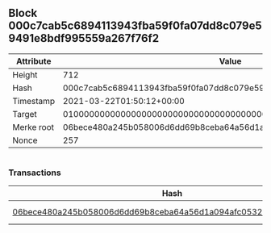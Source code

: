 ## Block 000c7cab5c6894113943fba59f0fa07dd8c079e59491e8bdf995559a267f76f2

Attribute | Value
--- | ---
Height | 712
Hash | 000c7cab5c6894113943fba59f0fa07dd8c079e59491e8bdf995559a267f76f2
Timestamp | 2021-03-22T01:50:12+00:00
Target | 0100000000000000000000000000000000000000000000000000000000000000
Merke root | 06bece480a245b058006d6dd69b8ceba64a56d1a094afc05326bcb77aa4b4e6b
Nonce | 257

```

```

### Transactions

Hash | Amount
--- | ---
[06bece480a245b058006d6dd69b8ceba64a56d1a094afc05326bcb77aa4b4e6b](06bece480a245b058006d6dd69b8ceba64a56d1a094afc05326bcb77aa4b4e6b.md) | 10.00000000 SKEPTI 
